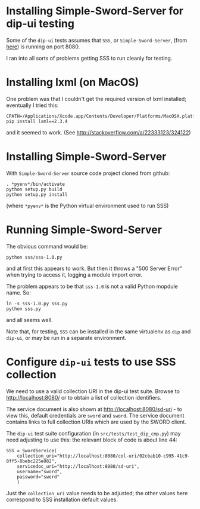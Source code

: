 # Installing Simple-Sword-Server for dip-ui testing

Some of the `dip-ui` tests assumes that `SSS`, or `Simple-Sword-Server`, (from [here](https://github.com/swordapp/Simple-Sword-Server)) is running on port 8080.

I ran into all sorts of problems getting SSS to run cleanly for testing.

# Installing lxml (on MacOS)

One problem was that I couldn't get the required version of lxml installed; eventually I tried this:

    CPATH=/Applications/Xcode.app/Contents/Developer/Platforms/MacOSX.platform/Developer/SDKs/MacOSX10.9.sdk/usr/include/libxml2 pip install lxml==2.3.4

and it seemed to work.  (See http://stackoverflow.com/a/22333123/324122)

# Installing Simple-Sword-Server

With `Simple-Sword-Server` source code project cloned from github:

    . *pyenv*/bin/activate
    python setup.py build
    python setup.py install

(where `*pyenv*` is the Python virtual environment used to run SSS)

# Running Simple-Sword-Server

The obvious command would be:

    python sss/sss-1.0.py

and at first this appears to work.  But then it throws a "500 Server Error" when trying to access it, logging a module import error.

The problem appears to be that `sss-1.0` is not a valid Python mopdule name.  So:

    ln -s sss-1.0.py sss.py
    python sss.py

and all seems well.

Note that, for testing, `SSS` can be installed in the same virtualenv as `dip` and `dip-ui`, or may be run in a separate environment.

# Configure `dip-ui` tests to use SSS collection

We need to use a valid collection URI in the dip-ui test suite.  Browse to [http://localhost:8080/]() or to obtain a list of collection identifiers.

The service document is also shown at [http://localhost:8080/sd-uri]() - to view this, default credentials are `sword` and `sword`.  The service document contains links to full collection URIs which are used by the SWORD client.

The `dip-ui` test suite configuration (in `src/tests/test_dip_cmp.py`) may need adjusting to use this:  the relevant block of code is about line 44:

    SSS = SwordService(
        collection_uri="http://localhost:8080/col-uri/02cbab10-c995-41c9-8ff5-8bebc225e082",
        servicedoc_uri="http://localhost:8080/sd-uri",
        username="sword",
        password="sword"
        )

Just the `collection_uri` value needs to be adjusted;  the other values here correspond to SSS installation default values.

